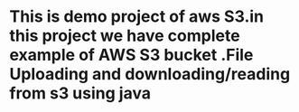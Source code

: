 # This is demo project of aws S3.in this project we have complete example of AWS S3 bucket .File Uploading and downloading/reading from s3 using java
